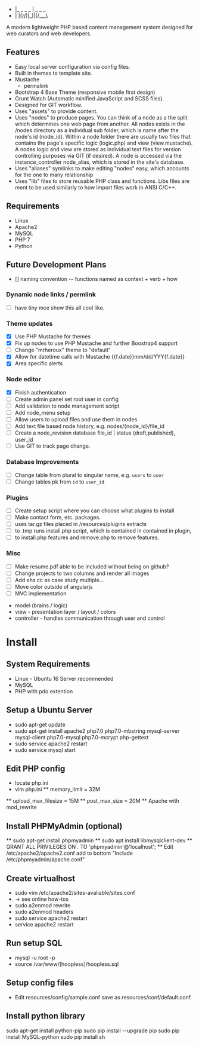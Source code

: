 * |_  _  _  _ | _  _ _
* | |(_)(_)|_)|(/__\_\
  
A modern lightweight PHP based content management system designed for web curators and web developers.

## Features
* Easy local server configuration via config files.
* Built in themes to template site.
 * Mustache
   * permalink
 * Bootstrap 4 Base Theme (responsive mobile first design)
 * Grunt Watch (Automatic minified JavaScript and SCSS files).
* Designed for GIT workflow.
* Uses "assets" to provide content.
* Uses "nodes" to produce pages. You can think of a node as a the split which determines one web page from another. All nodes exists in the /nodes directory as a individual sub folder, which is name after the node's id (node_id). Within a node folder there are usually two files that contains the page's specific logic (logic.php) and view (view.mustache). A nodes logic and view are stored as individual text files for version controlling purposes via GIT (if desired). A node is accessed via the instance_controller node_alias, which is stored in the site's database.
* Uses "aliases" symlinks to make editing "nodes" easy, which accounts for the one to many relationship 
* Uses "lib" files to store reusable PHP class and functions. Libs files are ment to be used similarly to how import files work in ANSI C/C++.

## Requirements
* Linux
* Apache2
* MySQL
* PHP 7
* Python

## Future Development Plans
- [] naming convention -- functions named as context + verb + how

### Dynamic node links / permlink
- [ ] have tiny mce show this all cool like.
### Theme updates
- [x] Use PHP Mustache for themes
- [x] Fix up nodes to use PHP Mustache and further Boostrap4 support
- [ ] Change "mrheroux" theme to "default"
- [x] Allow for datetime calls with Mustache {{f.date}}mm/dd/YYY{f.date}}
- [x] Area specific alerts
### Node editor
- [x] Finish authentication
- [ ] Create admin panel set root user in config
- [ ] Add validation to node management script
- [ ] Add node_menu setup
- [ ] Allow users to upload files and use them in nodes
- [ ] Add text file based node history, e.g. nodes/{node_id}/file_id
- [ ] Create a node_revision database file_id | status (draft,published), user_id
- [ ] Use GIT to track page change.
### Database Improvements
- [ ] Change table from plural to singular name, e.g. `users` to `user`
- [ ] Change tables pk from `id` to `user_id`
### Plugins
- [ ] Create setup script where you can choose what plugins to install
- [ ] Make contact form, etc. packages.
- [ ] uses tar.gz files placed in /resources/plugins extracts
- [ ] to .tmp runs install.php script, which is contained in contained in plugin,
- [ ] to install.php features and remove.php to remove features.
### Misc
- [ ] Make resume.pdf able to be included without being on github?
- [ ] Change projects to two columns and render all images
- [ ] Add ehs cc as case study multiple...
- [ ] Move color outside of angularjs
- [ ] MVC implementation
 * model (brains / logic)
 * view - presentation layer / layout / colors
 * controller - handles communication through user and control

# Install

## System Requirements
* Linux - Ubuntu 16 Server recommended
* MySQL
* PHP with pdo extention

## Setup a Ubuntu Server
* sudo apt-get update
* sudo apt-get install apache2 php7.0 php7.0-mbstring mysql-server mysql-client php7.0-mysql php7.0-mcrypt php-gettext
* sudo service apache2 restart
* sudo service mysql start

## Edit PHP config
* locate php.ini
* vim php.ini
** memory_limit = 32M

** upload_max_filesize = 15M
** post_max_size = 20M
** Apache with mod_rewrite

## Install PHPMyAdmin (optional)
** sudo apt-get install phpmyadmin
** sudo apt install libmysqlclient-dev
** GRANT ALL PRIVILEGES ON *.* TO 'phpmyadmin'@'localhost';
** Edit /etc/apache2/apache2.conf add to bottom "Include /etc/phpmyadmin/apache.conf"

## Create virtualhost
* sudo vim /etc/apache2/sites-avaliable/sites.conf
* -> see online how-tos
* sudo a2enmod rewrite
* sudo a2enmod headers
* sudo service apache2 restart
* service apache2 restart

## Run setup SQL
* mysql -u root -p
* source /var/www/[hoopless]/hoopless.sql

## Setup config files
* Edit resources/config/sample.conf save as resources/conf/default.conf.

## Install python library
sudo apt-get install python-pip
sudo pip install --upgrade pip
sudo pip install MySQL-python
sudo pip install sh
